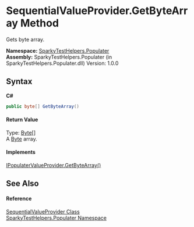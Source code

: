 # SequentialValueProvider.GetByteArray Method 
 

Gets byte array.

**Namespace:**&nbsp;<a href="N_SparkyTestHelpers_Populater">SparkyTestHelpers.Populater</a><br />**Assembly:**&nbsp;SparkyTestHelpers.Populater (in SparkyTestHelpers.Populater.dll) Version: 1.0.0

## Syntax

**C#**<br />
``` C#
public byte[] GetByteArray()
```


#### Return Value
Type: <a href="http://msdn2.microsoft.com/en-us/library/yyb1w04y" target="_blank">Byte</a>[]<br />A <a href="http://msdn2.microsoft.com/en-us/library/yyb1w04y" target="_blank">Byte</a> array.

#### Implements
<a href="M_SparkyTestHelpers_Populater_IPopulaterValueProvider_GetByteArray">IPopulaterValueProvider.GetByteArray()</a><br />

## See Also


#### Reference
<a href="T_SparkyTestHelpers_Populater_SequentialValueProvider">SequentialValueProvider Class</a><br /><a href="N_SparkyTestHelpers_Populater">SparkyTestHelpers.Populater Namespace</a><br />